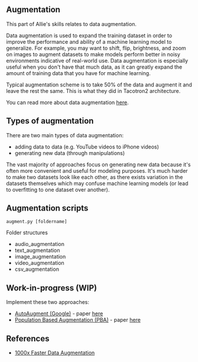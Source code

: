 ## Augmentation 

This part of Allie's skills relates to data augmentation.

Data augmentation is used to expand the training dataset in order to improve the performance and ability of a machine learning model to generalize. For example, you may want to shift, flip, brightness, and zoom on images to augment datasets to make models perform better in noisy environments indicative of real-world use. Data augmentation is especially useful when you don't have that much data, as it can greatly expand the amount of training data that you have for machine learning. 

Typical augmentation scheme is to take 50% of the data and augment it and leave the rest the same. This is what they did in Tacotron2 architecture. 

You can read more about data augmentation [here](https://towardsdatascience.com/1000x-faster-data-augmentation-b91bafee896c).

## Types of augmentation

There are two main types of data augmentation:

* adding data to data (e.g. YouTube videos to iPhone videos) 
* generating new data (through manipulations) 

The vast majority of approaches focus on generating new data because it's often more convenient and useful for modeling purposes. It's much harder to make two datasets look like each other, as there exists variation in the datasets themselves which may confuse machine learning models (or lead to overfitting to one dataset over another). 

## Augmentation scripts 

```
augment.py [foldername]
```

Folder structures 
- audio_augmentation
- text_augmentation 
- image_augmentation
- video_augmentation 
- csv_augmentation 

## Work-in-progress (WIP)
Implement these two approaches:
- [AutoAugment (Google)](https://github.com/tensorflow/models/tree/master/research/autoaugment) - paper [here](https://arxiv.org/abs/1805.09501)
- [Population Based Augmentation (PBA)](https://github.com/arcelien/pba) - paper [here](https://arxiv.org/abs/1711.09846)

## References
* [1000x Faster Data Augmentation](https://towardsdatascience.com/1000x-faster-data-augmentation-b91bafee896c)

